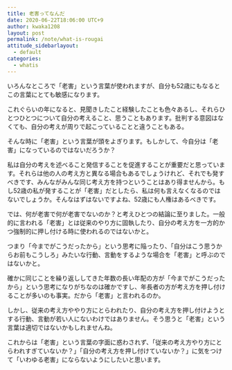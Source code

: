 ```yaml
---
title: 老害ってなんだ
date: 2020-06-22T18:06:00 UTC+9
author: kwaka1208
layout: post
permalink: /note/what-is-rougai
attitude_sidebarlayout:
  - default
categories:
  - whatis
---
```

いろんなところで「老害」という言葉が使われますが、自分も52歳にもなるとこの言葉にとても敏感になります。

これぐらいの年になると、見聞きしたこと経験したことも色々あるし、それらひとつひとつについて自分の考えること、思うこともあります。批判する意図はなくても、自分の考えが周りで起こっていることと違うこともある。

そんな時に「老害」という言葉が頭をよぎります。もしかして、今自分は「老害」になっているのではないだろうか？

私は自分の考えを述べること発信することを促進することが重要だと思っています。それらは他の人の考え方と異なる場合もあるでしょうけれど、それでも発すべきです、みんながみんな同じ考え方を持つということはあり得ませんから。もし52歳の私が発することが「老害」だとしたら、私は何も言えなくなるのではないでしょうか。そんなはずはないですよね、52歳にも人権はあるべきです。

では、何が老害で何が老害でないのか？と考えひとつの結論に至りました。一般的に言われる「老害」とは従来のやり方に固執したり、自分の考え方を一方的かつ強制的に押し付ける時に使われるのではないかと。

つまり「今までがこうだったから」という思考に陥ったり、「自分はこう思うからお前もこうしろ」みたいな行動、言動をするような場合を「老害」と呼ぶのではないかと。

確かに同じことを繰り返ししてきた年数の長い年配の方が「今までがこうだったから」という思考になりがちなのは確かですし、年長者の方が考え方を押し付けることが多いのも事実。だから「老害」と言われるのか。

しかし、従来の考え方ややり方にとらわれたり、自分の考え方を押し付けようとする行動、言動が若い人にないわけではありません。そう思うと「老害」という言葉は適切ではないかもしれませんね。

これからは「老害」という言葉の字面に惑わされず、「従来の考え方やり方にとらわれすぎていないか？」「自分の考え方を押し付けていないか？」に気をつけて「いわゆる老害」にならないようにしたいと思います。